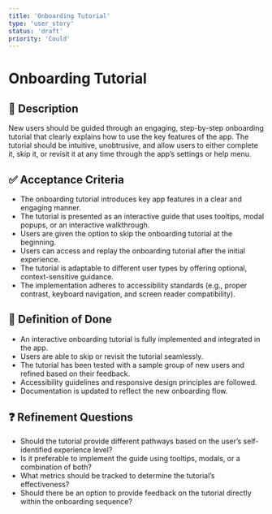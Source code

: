 ```yaml
---
title: 'Onboarding Tutorial'
type: 'user_story'
status: 'draft'
priority: 'Could'
---
```


# Onboarding Tutorial

## 📌 Description

New users should be guided through an engaging, step-by-step onboarding tutorial that clearly explains how to use the key features of the app. The tutorial should be intuitive, unobtrusive, and allow users to either complete it, skip it, or revisit it at any time through the app’s settings or help menu.

## ✅ Acceptance Criteria

- The onboarding tutorial introduces key app features in a clear and engaging manner.
- The tutorial is presented as an interactive guide that uses tooltips, modal popups, or an interactive walkthrough.
- Users are given the option to skip the onboarding tutorial at the beginning.
- Users can access and replay the onboarding tutorial after the initial experience.
- The tutorial is adaptable to different user types by offering optional, context-sensitive guidance.
- The implementation adheres to accessibility standards (e.g., proper contrast, keyboard navigation, and screen reader compatibility).

## 🎯 Definition of Done

- An interactive onboarding tutorial is fully implemented and integrated in the app.
- Users are able to skip or revisit the tutorial seamlessly.
- The tutorial has been tested with a sample group of new users and refined based on their feedback.
- Accessibility guidelines and responsive design principles are followed.
- Documentation is updated to reflect the new onboarding flow.

## ❓ Refinement Questions

- Should the tutorial provide different pathways based on the user’s self-identified experience level?
- Is it preferable to implement the guide using tooltips, modals, or a combination of both?
- What metrics should be tracked to determine the tutorial’s effectiveness?
- Should there be an option to provide feedback on the tutorial directly within the onboarding sequence?
